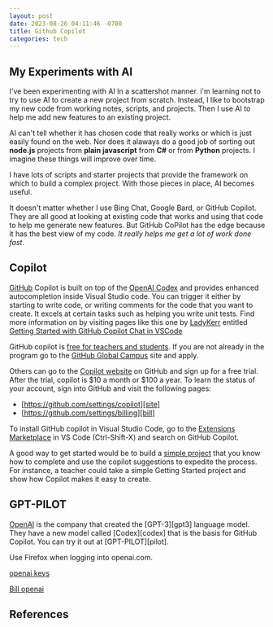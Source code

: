 ```yaml
---
layout: post
date: 2023-08-26 04:11:46 -0700
title: Github Copilot
categories: tech
---
```


## My Experiments with AI

I've been experimenting with AI In a scattershot manner. i'm learning not to try to use AI to create a new project from scratch. Instead, I like to bootstrap my new code from working notes, scripts, and projects. Then I use AI to help me add new features to an existing project.

AI can't tell whether it has chosen code that really works or which is just easily found on the web. Nor does it alaways do a good job of sorting out **node.js** projects from **plain javascript** from **C#** or from **Python** projects. I imagine these things will improve over time.

I have lots of scripts and starter projects that provide the framework on which to build a complex project. With those pieces in place, AI becomes useful.

It doesn't matter whether I use Bing Chat, Google Bard, or GitHub Copilot. They are all good at looking at existing code that works and using that code to help me generate new features. But GitHub CoPilot has the edge because it has the best view of my code. *It really helps me get a lot of work done fast*.

## Copilot

[GitHub][site] Copilot is built on top of the [OpenAI Codex][openai] and provides enhanced autocompletion inside Visual Studio code. You can trigger it either by starting to write code, or writing comments for the code that you want to create. It excels at certain tasks such as helping you write unit tests. Find more information on by visiting pages like this one by [LadyKerr][lady-kerr] entitled [Getting Started with GitHub Copilot Chat in VSCode][lksamples]

GitHub copilot is [free for teachers and students][edu]. If you are not already in the program go to the [GitHub Global Campus][ggcs] site and apply.

Others can go to the [Copilot website][site] on GitHub and sign up for a free trial. After the trial, copilot is $10 a month or $100 a year. To learn the status of your account, sign into GitHub and visit the following pages:

- [https://github.com/settings/copilot][site]
- [https://github.com/settings/billing][bill]

To install GitHub copilot in Visual Studio Code, go to the [Extensions Marketplace][ext] in VS Code (Ctrl-Shift-X) and search on GitHub Copilot.

A good way to get started would be to build a [simple project][simple] that you know how to complete and use the copilot suggestions to expedite the process. For instance, a teacher could take a simple Getting Started project and show how Copilot makes it easy to create.

## GPT-PILOT

[OpenAI][openai] is the company that created the [GPT-3][gpt3] language model. They have a new model called [Codex][codex] that is the basis for GitHub Copilot. You can try it out at [GPT-PILOT][pilot].

[openai]: https://openai.com/

Use Firefox when logging into openai.com.

[openai keys][keys]

[Bill openai][bill-openai]

## References

[site]: https://github.com/features/copilot
[bill]: https://github.com/settings/billing
[lady-kerr]: https://github.com/LadyKerr
[lksamples]: https://github.com/orgs/community/discussions/64517
[edu]: https://docs.github.com/en/billing/managing-billing-for-github-copilot/about-billing-for-github-copilot#pricing-for-github-copilot-for-individuals
[ggcs]: https://docs.github.com/en/education/explore-the-benefits-of-teaching-and-learning-with-github-education/github-global-campus-for-students/apply-to-github-global-campus-as-a-student
[ext]: https://marketplace.visualstudio.com/VSCode
[simple]: https://www.freecodecamp.org/news/javascript-projects-for-beginners/
[keys]: https://platform.openai.com/account/api-keys
[bill-openai]: https://platform.openai.com/account/billing/overview

